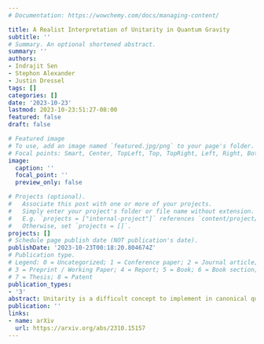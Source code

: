 ```yaml
---
# Documentation: https://wowchemy.com/docs/managing-content/

title: A Realist Interpretation of Unitarity in Quantum Gravity
subtitle: ''
# Summary. An optional shortened abstract.
summary: ''
authors:
- Indrajit Sen
- Stephon Alexander
- Justin Dressel
tags: []
categories: []
date: '2023-10-23'
lastmod: 2023-10-23:51:27-08:00
featured: false
draft: false

# Featured image
# To use, add an image named `featured.jpg/png` to your page's folder.
# Focal points: Smart, Center, TopLeft, Top, TopRight, Left, Right, BottomLeft, Bottom, BottomRight.
image:
  caption: ''
  focal_point: ''
  preview_only: false

# Projects (optional).
#   Associate this post with one or more of your projects.
#   Simply enter your project's folder or file name without extension.
#   E.g. `projects = ["internal-project"]` references `content/project/deep-learning/index.md`.
#   Otherwise, set `projects = []`.
projects: []
# Schedule page publish date (NOT publication's date).
publishDate: '2023-10-23T00:18:20.804674Z'
# Publication type.
# Legend: 0 = Uncategorized; 1 = Conference paper; 2 = Journal article;
# 3 = Preprint / Working Paper; 4 = Report; 5 = Book; 6 = Book section;
# 7 = Thesis; 8 = Patent
publication_types:
- '3'
abstract: Unitarity is a difficult concept to implement in canonical quantum gravity because of state non-normalizability and the problem of time. In this work, we take a realist approach based on pilot-wave theory to address this issue in the Ashtekar formulation of the Wheeler-de Witt equation. We use the postulate of a definite configuration in the theory to define a global time for the gravitational-fermionic system recently discussed in (Phys. Rev. D 106.10 (2022): 106012), by parameterizing a variation of a Weyl-spinor that depends on the Kodama state. The total Hamiltonian constraint yields a time-dependent Schrodinger equation, without semi-classical approximations, which we use to derive a local continuity equation over the configuration space. We implement the reality conditions at the level of the guidance equation, and obtain a real spin-connection, extrinsic curvature and triad along the system trajectory. The non-normalizable Kodama state is naturally factored out of the full quantum state in the conserved current density, opening the possibility for quantum-mechanical unitarity. We also give a pilot-wave generalisation of the notion of unitarity applicable to non-normalizable states, and show the existence of equilibrium density for our system. Lastly, we find unitary states in mini-superspace by finding an approximate solution to the Hamiltonian constraint.
publication: ''
links:
- name: arXiv
  url: https://arxiv.org/abs/2310.15157
---
```

